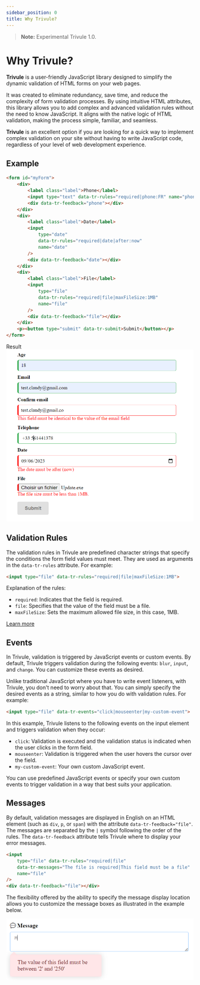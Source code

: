 ```yaml
---
sidebar_position: 0
title: Why Trivule?
---
```

> **Note:** Experimental Trivule 1.0.
# Why Trivule?

**Trivule**  is a user-friendly JavaScript library designed to simplify the dynamic validation of HTML forms on your web pages.

It was created to eliminate redundancy, save time, and reduce the complexity of form validation processes. By using intuitive HTML attributes, this library allows you to add complex and advanced validation rules without the need to know JavaScript. It aligns with the native logic of HTML validation, making the process simple, familiar, and seamless.

**Trivule** is an excellent option if you are looking for a quick way to implement complex validation on your site without having to write JavaScript code, regardless of your level of web development experience.

## Example

```html
<form id="myForm">
    <div>
        <label class="label">Phone</label>
        <input type="text" data-tr-rules="required|phone:FR" name="phone" />
        <div data-tr-feedback="phone"></div>
    </div>
    <div>
        <label class="label">Date</label>
        <input
            type="date"
            data-tr-rules="required|date|after:now"
            name="date"
        />
        <div data-tr-feedback="date"></div>
    </div>
    <div>
        <label class="label">File</label>
        <input
            type="file"
            data-tr-rules="required|file|maxFileSize:1MB"
            name="file"
        />
        <div data-tr-feedback="file"></div>
    </div>
    <p><button type="submit" data-tr-submit>Submit</button></p>
</form>
```
 

Result
![Capture d'écran de la validation](./screenshot.PNG) 

## Validation Rules

The validation rules in Trivule are predefined character strings that specify the conditions the form field values must meet. They are used as arguments in the `data-tr-rules` attribute. For example:

```html
<input type="file" data-tr-rules="required|file|maxFileSize:1MB">
```

Explanation of the rules:
- `required`: Indicates that the field is required.
- `file`: Specifies that the value of the field must be a file.
- `maxFileSize`: Sets the maximum allowed file size, in this case, 1MB.

[Learn more](/docs/rules/)

## Events

In Trivule, validation is triggered by JavaScript events or custom events. By default, Trivule triggers validation during the following events: `blur`, `input`, and `change`. You can customize these events as desired.

Unlike traditional JavaScript where you have to write event listeners, with Trivule, you don't need to worry about that. You can simply specify the desired events as a string, similar to how you do with validation rules. For example:

```html
<input type="file" data-tr-events="click|mouseenter|my-custom-event">
```

In this example, Trivule listens to the following events on the input element and triggers validation when they occur:
- `click`: Validation is executed and the validation status is indicated when the user clicks in the form field.
- `mouseenter`: Validation is triggered when the user hovers the cursor over the field.
- `my-custom-event`: Your own custom JavaScript event.

You can use predefined JavaScript events or specify your own custom events to trigger validation in a way that best suits your application.

## Messages

By default, validation messages are displayed in English on an HTML element (such as `div`, `p`, or `span`) with the attribute `data-tr-feedback="file"`. The messages are separated by the `|` symbol following the order of the rules. The `data-tr-feedback` attribute tells Trivule where to display your error messages.

```html
<input 
    type="file" data-tr-rules="required|file" 
    data-tr-messages="The file is required|This field must be a file"
    name="file"
/>
<div data-tr-feedback="file"></div>
```

The flexibility offered by the ability to specify the message display location allows you to customize the message boxes as illustrated in the example below.

![Screenshot of validation](./nice-error.PNG)